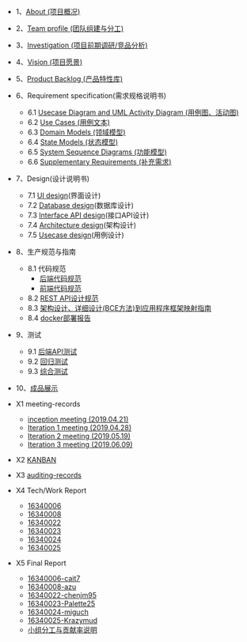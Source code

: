 
* 1、[About (项目概况)](/About.md/)
* 2、[Team profile (团队组建与分工)](/TeamProfile.md)
* 3、[Investigation (项目前期调研/竞品分析)](/Investigation.md)
* 4、[Vision (项目愿景)](/Vision.md/)
* 5、[Product Backlog (产品特性库)](/ProductBacklog.md)
* 6、Requirement specification(需求规格说明书)
    + 6.1 [Usecase Diagram and UML Activity Diagram (用例图、活动图)](/Requirement_specification/Usecase_Diagram_and_UML_Activity_Diagram.md/)
    + 6.2 [Use Cases (用例文本)](/Requirement_specification/UseCases.md/)
    + 6.3 [Domain Models (领域模型)](/Requirement_specification/DomainModel.md)
    + 6.4 [State Models (状态模型)](/Requirement_specification/StatusModel.md)
    + 6.5 [System Sequence Diagrams (功能模型)](/Requirement_specification/System_Sequence_Diagrams.md/)
    + 6.6 [Supplementary Requirements (补充需求)](/Requirement_specification/Supplementary_Requirements.md)

* 7、Design(设计说明书)
    + 7.1 [UI design]()(界面设计)
    + 7.2 [Database design](/BackEnd_Docs/7.2-数据库设计.md)(数据库设计)
    + 7.3 [Interface API design](/BackEnd_Docs/7.3-API设计说明书.md/)(接口API设计)
    + 7.4 [Architecture design](/BackEnd_Docs/7.4-架构设计文档.md)(架构设计)
    + 7.5 [Usecase design]()(用例设计)

* 8、生产规范与指南
    + 8.1 代码规范
        - [后端代码规范](/BackEnd_Docs/8.1-代码规范-后端代码规范.md/)
        - [前端代码规范]()
    + 8.2 [REST API设计规范](/BackEnd_Docs/8.2-REST%20API设计规范.md/)
    + 8.3 [架构设计、详细设计(BCE方法)到应用程序框架映射指南](/BackEnd_Docs/8.3-逻辑架构到应用程序映射指南(BCE).md)
    + 8.4 [docker部署报告](/BackEnd_Docs/8.4-部署说明.md)

* 9、测试
    + 9.1 [后端API测试](/Test_Docs/9.1-后端API测试报告.md/)
    + 9.2 [回归测试](/Test_Docs/9.2-回归测试报告.md)
    + 9.3 [综合测试](/Test_Docs/9.3-综合测试报告.md)

* 10、[成品展示](/成品展示.md)

* X1 meeting-records
    + [inception meeting (2019.04.21)](/meeting-records/inception_meeting.md)
    + [Iteration 1 meeting (2019.04.28)](/meeting-records/Iteration_1_meeting.md)
    + [Iteration 2 meeting (2019.05.19)](/meeting-records/Iteration_2_meeting.md)
    + [Iteration 3 meeting (2019.06.09)](/meeting-records/Iteration_3_meeting.md)

* X2 [KANBAN](https://github.com/orgs/earn-me-some-money/projects)
* X3 [auditing-records](/auditing-records.md/)
* X4 Tech/Work Report
    + [16340006](/Reports/16340006-Work-Report.md)
    + [16340008](/Reports/16340008-Work-Report.md)
    + [16340022](/Reports/16340022-Work-Report.md)
    + [16340023](/Reports/16340023-Work-Report.md)
    + [16340024](/Reports/16340024-Work-Report.md)
    + [16340025](/Reports/16340025-Work-Report.md)
* X5 Final Report
    + [16340006-cait7](/Reports/16340006-Final-Report.md)
    + [16340008-azu](/Reports/16340008-Final-Report.md)
    + [16340022-chenjm95](/Reports/16340022-Final-Report.md)
    + [16340023-Palette25](/Reports/16340023-Final-Report.md)
    + [16340024-miguch](/Reports/16340024-Final-Report.md)
    + [16340025-Krazymud](/Reports/16340025-Final-Report.md)
    + [小组分工与贡献率说明](/小组分工与贡献率说明.md/)
